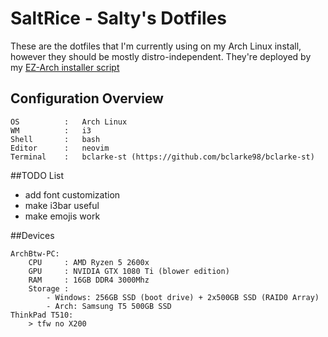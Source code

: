 # SaltRice - Salty's Dotfiles

These are the dotfiles that I'm currently using on my Arch Linux install, however they should be mostly distro-independent. They're deployed by my [EZ-Arch installer script](https://github.com/bclarke98/ez_arch)
## Configuration Overview
```
OS          :   Arch Linux
WM          :   i3
Shell       :   bash
Editor      :   neovim
Terminal    :   bclarke-st (https://github.com/bclarke98/bclarke-st)
```

##TODO List
+ add font customization
+ make i3bar useful
+ make emojis work

##Devices
```
ArchBtw-PC:
    CPU     : AMD Ryzen 5 2600x
    GPU     : NVIDIA GTX 1080 Ti (blower edition)
    RAM     : 16GB DDR4 3000Mhz
    Storage :
        - Windows: 256GB SSD (boot drive) + 2x500GB SSD (RAID0 Array)
        - Arch: Samsung T5 500GB SSD
ThinkPad T510:
    > tfw no X200
```
